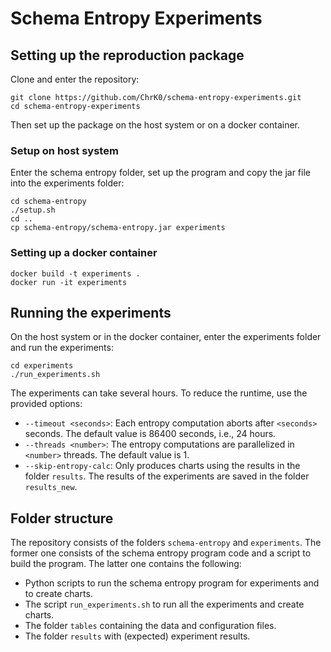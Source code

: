 # Schema Entropy Experiments

## Setting up the reproduction package
Clone and enter the repository:
````shell
git clone https://github.com/ChrK0/schema-entropy-experiments.git
cd schema-entropy-experiments
````
Then set up the package on the host system or on a docker container.
### Setup on host system
Enter the schema entropy folder, set up the program and copy the jar file into the experiments folder:
```shell
cd schema-entropy
./setup.sh
cd ..
cp schema-entropy/schema-entropy.jar experiments
```
### Setting up a docker container
````shell
docker build -t experiments .
docker run -it experiments
````

## Running the experiments
On the host system or in the docker container, enter the experiments folder and run the experiments:
````shell
cd experiments
./run_experiments.sh
````
The experiments can take several hours. To reduce the runtime, use the provided options:
* ``--timeout <seconds>``: Each entropy computation aborts after ``<seconds>`` seconds. The default value is 86400 seconds, i.e., 24 hours.
* ``--threads <number>``: The entropy computations are parallelized in ``<number>`` threads. The default value is 1.
* ``--skip-entropy-calc``: Only produces charts using the results in the folder ``results``.
The results of the experiments are saved in the folder ``results_new``.

## Folder structure
The repository consists of the folders ``schema-entropy`` and ``experiments``.
The former one consists of the schema entropy program code and a script to build the program.
The latter one contains the following:
* Python scripts to run the schema entropy program for experiments and to create charts.
* The script ``run_experiments.sh`` to run all the experiments and create charts.
* The folder ``tables`` containing the data and configuration files.
* The folder ``results`` with (expected) experiment results.
